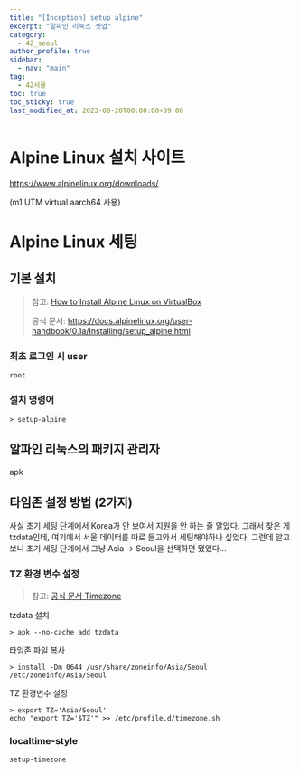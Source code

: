 ```yaml
---
title: "[Inception] setup alpine"
excerpt: "알파인 리눅스 셋업"
category: 
  - 42_seoul
author_profile: true
sidebar:
  - nav: "main" 
tag:
  - 42서울
toc: true
toc_sticky: true
last_modified_at: 2023-08-20T00:00:00+09:00
---
```


# Alpine Linux 설치 사이트
<https://www.alpinelinux.org/downloads/>

(m1 UTM virtual aarch64 사용)

# Alpine Linux 세팅
## 기본 설치
> 참고: [How to Install Alpine Linux on VirtualBox
](https://linuxhint.com/install-alpine-linux-virtualbox/)
> 
> 공식 문서: <https://docs.alpinelinux.org/user-handbook/0.1a/Installing/setup_alpine.html>

### 최초 로그인 시 user
```
root
```

### 설치 명령어
```shell
> setup-alpine
```

## 알파인 리눅스의 패키지 관리자
apk

## 타임존 설정 방법 (2가지)
사실 초기 세팅 단계에서 Korea가 안 보여서 지원을 안 하는 줄 알았다. 그래서 찾은 게 tzdata인데, 여기에서 서울 데이터를 따로 들고와서 세팅해야하나 싶었다. 그런데 알고보니 초기 세팅 단계에서 그냥 Asia -> Seoul을 선택하면 됐었다...

### TZ 환경 변수 설정
> 참고: [공식 문서 Timezone
](https://docs.alpinelinux.org/user-handbook/0.1a/Installing/manual.html#_timezone)

tzdata 설치
```shell
> apk --no-cache add tzdata
```

타임존 파일 복사
```shell
> install -Dm 0644 /usr/share/zoneinfo/Asia/Seoul /etc/zoneinfo/Asia/Seoul
```

TZ 환경변수 설정
```shell
> export TZ='Asia/Seoul' 
echo "export TZ='$TZ'" >> /etc/profile.d/timezone.sh
```

### localtime-style
```shell
setup-timezone
```
